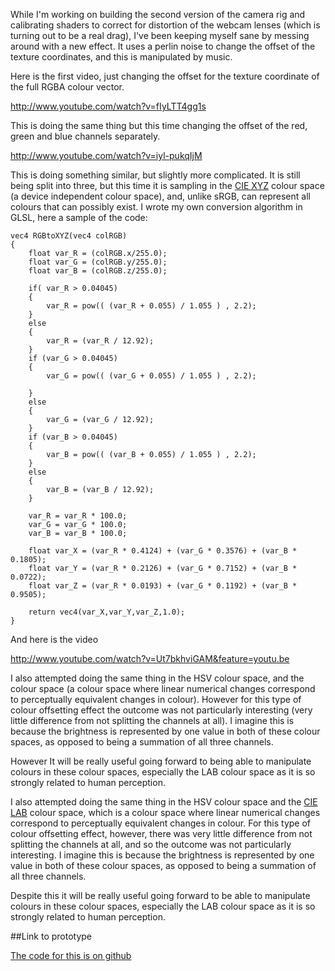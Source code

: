 While I'm working on building the second version of the camera rig and calibrating shaders to correct for distortion of the webcam lenses (which is turning out to be a real drag), I've been keeping myself sane by messing around with a new effect. It uses a perlin noise to change the offset of the texture coordinates, and this is manipulated by music.


Here is the first video, just changing the offset for the texture coordinate of the full RGBA colour vector.

http://www.youtube.com/watch?v=fIyLTT4gg1s

This is doing the same thing but this time changing the offset of the red, green and blue channels separately.

http://www.youtube.com/watch?v=iyl-pukqIjM

This is doing something similar, but slightly more complicated. It is still being split into three, but this time it is sampling in the [CIE XYZ]("http://en.wikipedia.org/wiki/CIE_1931_color_space") colour space (a device independent colour space), and, unlike sRGB, can represent all colours that can possibly exist. I wrote my own conversion algorithm in GLSL, here a sample of the code:
```
vec4 RGBtoXYZ(vec4 colRGB)
{
    float var_R = (colRGB.x/255.0);
    float var_G = (colRGB.y/255.0);
    float var_B = (colRGB.z/255.0);
    
    if( var_R > 0.04045)
    {
        var_R = pow(( (var_R + 0.055) / 1.055 ) , 2.2);
    }
    else
    {
        var_R = (var_R / 12.92);
    }
    if (var_G > 0.04045)
    {
        var_G = pow(( (var_G + 0.055) / 1.055 ) , 2.2);
        
    }
    else
    {
        var_G = (var_G / 12.92);
    }
    if (var_B > 0.04045)
    {
        var_B = pow(( (var_B + 0.055) / 1.055 ) , 2.2);
    }
    else
    {
        var_B = (var_B / 12.92);
    }
    
    var_R = var_R * 100.0;
    var_G = var_G * 100.0;
    var_B = var_B * 100.0;
    
    float var_X = (var_R * 0.4124) + (var_G * 0.3576) + (var_B * 0.1805);
    float var_Y = (var_R * 0.2126) + (var_G * 0.7152) + (var_B * 0.0722);
    float var_Z = (var_R * 0.0193) + (var_G * 0.1192) + (var_B * 0.9505);
    
    return vec4(var_X,var_Y,var_Z,1.0);
}

```
And here is the video

http://www.youtube.com/watch?v=Ut7bkhviGAM&feature=youtu.be

I also attempted doing the same thing in the HSV colour space, and the  colour space (a colour space where linear numerical changes correspond to perceptually equivalent changes in colour). However for this type of colour offsetting effect the outcome was not particularly interesting (very little difference from not splitting the channels at all). I imagine this is because the brightness is represented by one value in both of these colour spaces, as opposed to being a summation of all three channels. 

However It will be really useful going forward to being able to manipulate colours in these colour spaces, especially the LAB colour space as it is so strongly related to human perception.

I also attempted doing the same thing in the HSV colour space and the [CIE LAB]("http://en.wikipedia.org/wiki/Lab_color_space") colour space, which is a colour space where linear numerical changes correspond to perceptually equivalent changes in colour. For this type of colour offsetting effect, however, there was very little difference from not splitting the channels at all, and so the outcome was not particularly interesting. I imagine this is because the brightness is represented by one value in both of these colour spaces, as opposed to being a summation of all three channels.

Despite this it will be really useful going forward to be able to manipulate colours in these colour spaces, especially the LAB colour space as it is so strongly related to human perception.


##Link to prototype

[The code for this is on github](https://github.com/terrybroad/Music_Re-Visualiser)

